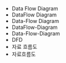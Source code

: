 ﻿- Data Flow Diagram
- DataFlow Diagram
- Data-Flow Diagram
- DataFlow-Diagram
- Data-Flow-Diagram
- DFD
- 자료 흐름도
- 자료흐름도
